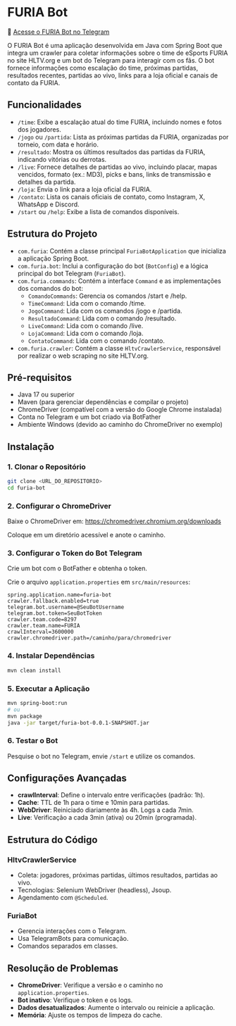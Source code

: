 # FURIA Bot

🔗 [Acesse o FURIA Bot no Telegram](https://web.telegram.org/k/#@ChatFuriaCS_bot)

O FURIA Bot é uma aplicação desenvolvida em Java com Spring Boot que integra um crawler para coletar informações sobre o time de eSports FURIA no site HLTV.org e um bot do Telegram para interagir com os fãs. O bot fornece informações como escalação do time, próximas partidas, resultados recentes, partidas ao vivo, links para a loja oficial e canais de contato da FURIA.

## Funcionalidades

- `/time`: Exibe a escalação atual do time FURIA, incluindo nomes e fotos dos jogadores.
- `/jogo` ou `/partida`: Lista as próximas partidas da FURIA, organizadas por torneio, com data e horário.
- `/resultado`: Mostra os últimos resultados das partidas da FURIA, indicando vitórias ou derrotas.
- `/live`: Fornece detalhes de partidas ao vivo, incluindo placar, mapas vencidos, formato (ex.: MD3), picks e bans, links de transmissão e detalhes da partida.
- `/loja`: Envia o link para a loja oficial da FURIA.
- `/contato`: Lista os canais oficiais de contato, como Instagram, X, WhatsApp e Discord.
- `/start` ou `/help`: Exibe a lista de comandos disponíveis.

## Estrutura do Projeto

- `com.furia`: Contém a classe principal `FuriaBotApplication` que inicializa a aplicação Spring Boot.
- `com.furia.bot`: Inclui a configuração do bot (`BotConfig`) e a lógica principal do bot Telegram (`FuriaBot`).
- `com.furia.commands`: Contém a interface `Command` e as implementações dos comandos do bot:
  - `ComandoCommands`: Gerencia os comandos /start e /help.
  - `TimeCommand`: Lida com o comando /time.
  - `JogoCommand`: Lida com os comandos /jogo e /partida.
  - `ResultadoCommand`: Lida com o comando /resultado.
  - `LiveCommand`: Lida com o comando /live.
  - `LojaCommand`: Lida com o comando /loja.
  - `ContatoCommand`: Lida com o comando /contato.
- `com.furia.crawler`: Contém a classe `HltvCrawlerService`, responsável por realizar o web scraping no site HLTV.org.

## Pré-requisitos

- Java 17 ou superior
- Maven (para gerenciar dependências e compilar o projeto)
- ChromeDriver (compatível com a versão do Google Chrome instalada)
- Conta no Telegram e um bot criado via BotFather
- Ambiente Windows (devido ao caminho do ChromeDriver no exemplo)

## Instalação

### 1. Clonar o Repositório

```bash
git clone <URL_DO_REPOSITORIO>
cd furia-bot
```

### 2. Configurar o ChromeDriver

Baixe o ChromeDriver em: https://chromedriver.chromium.org/downloads

Coloque em um diretório acessível e anote o caminho.

### 3. Configurar o Token do Bot Telegram

Crie um bot com o BotFather e obtenha o token.

Crie o arquivo `application.properties` em `src/main/resources`:

```properties
spring.application.name=furia-bot
crawler.fallback.enabled=true
telegram.bot.username=@SeuBotUsername
telegram.bot.token=SeuBotToken
crawler.team.code=8297
crawler.team.name=FURIA
crawlInterval=3600000
crawler.chromedriver.path=/caminho/para/chromedriver
```

### 4. Instalar Dependências

```bash
mvn clean install
```

### 5. Executar a Aplicação

```bash
mvn spring-boot:run
# ou
mvn package
java -jar target/furia-bot-0.0.1-SNAPSHOT.jar
```

### 6. Testar o Bot

Pesquise o bot no Telegram, envie `/start` e utilize os comandos.

## Configurações Avançadas

- **crawlInterval**: Define o intervalo entre verificações (padrão: 1h).
- **Cache**: TTL de 1h para o time e 10min para partidas.
- **WebDriver**: Reiniciado diariamente às 4h. Logs a cada 7min.
- **Live**: Verificação a cada 3min (ativa) ou 20min (programada).

## Estrutura do Código

### HltvCrawlerService

- Coleta: jogadores, próximas partidas, últimos resultados, partidas ao vivo.
- Tecnologias: Selenium WebDriver (headless), Jsoup.
- Agendamento com `@Scheduled`.

### FuriaBot

- Gerencia interações com o Telegram.
- Usa TelegramBots para comunicação.
- Comandos separados em classes.

## Resolução de Problemas

- **ChromeDriver**: Verifique a versão e o caminho no `application.properties`.
- **Bot inativo**: Verifique o token e os logs.
- **Dados desatualizados**: Aumente o intervalo ou reinicie a aplicação.
- **Memória**: Ajuste os tempos de limpeza do cache.
